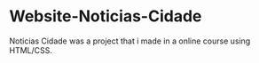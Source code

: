 # Website-Noticias-Cidade

Noticias Cidade was a project that i made in a online course using HTML/CSS.
